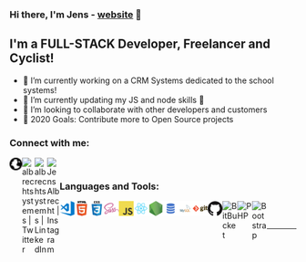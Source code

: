 ### Hi there, I'm Jens - [website] 👋

## I'm a FULL-STACK Developer, Freelancer and Cyclist!
- 🔭 I’m currently working on a CRM Systems dedicated to the school systems!
- 🌱 I’m currently updating my JS and node skills 🤣
- 👯 I’m looking to collaborate with other developers and customers
- 🥅 2020 Goals: Contribute more to Open Source projects

### Connect with me:

[<img align="left" alt="albrecht-systems.com" width="22px" src="https://raw.githubusercontent.com/iconic/open-iconic/master/svg/globe.svg" />][website]
[<img align="left" alt="albrechtsystems | Twitter" width="22px" src="https://cdn.jsdelivr.net/npm/simple-icons@v3/icons/twitter.svg" />][twitter]
[<img align="left" alt="albrechtsystems | LinkedIn" width="22px" src="https://cdn.jsdelivr.net/npm/simple-icons@v3/icons/linkedin.svg" />][linkedin]
[<img align="left" alt="Jens Albrecht | Instagram" width="22px" src="https://cdn.jsdelivr.net/npm/simple-icons@v3/icons/instagram.svg" />][instagram]

<br />

### Languages and Tools:

<img align="left" alt="Visual Studio Code" width="26px" src="https://raw.githubusercontent.com/github/explore/80688e429a7d4ef2fca1e82350fe8e3517d3494d/topics/visual-studio-code/visual-studio-code.png" />
<img align="left" alt="HTML5" width="26px" src="https://raw.githubusercontent.com/github/explore/80688e429a7d4ef2fca1e82350fe8e3517d3494d/topics/html/html.png" />
<img align="left" alt="CSS3" width="26px" src="https://raw.githubusercontent.com/github/explore/80688e429a7d4ef2fca1e82350fe8e3517d3494d/topics/css/css.png" />
<img align="left" alt="Sass" width="26px" src="https://raw.githubusercontent.com/github/explore/80688e429a7d4ef2fca1e82350fe8e3517d3494d/topics/sass/sass.png" />
<img align="left" alt="JavaScript" width="26px" src="https://raw.githubusercontent.com/github/explore/80688e429a7d4ef2fca1e82350fe8e3517d3494d/topics/javascript/javascript.png" />
<img align="left" alt="React" width="26px" src="https://raw.githubusercontent.com/github/explore/80688e429a7d4ef2fca1e82350fe8e3517d3494d/topics/react/react.png" />
<img align="left" alt="Node.js" width="26px" src="https://raw.githubusercontent.com/github/explore/80688e429a7d4ef2fca1e82350fe8e3517d3494d/topics/nodejs/nodejs.png" />
<img align="left" alt="SQL" width="26px" src="https://raw.githubusercontent.com/github/explore/80688e429a7d4ef2fca1e82350fe8e3517d3494d/topics/sql/sql.png" />
<img align="left" alt="MySQL" width="26px" src="https://raw.githubusercontent.com/github/explore/80688e429a7d4ef2fca1e82350fe8e3517d3494d/topics/mysql/mysql.png" />
<img align="left" alt="Git" width="26px" src="https://raw.githubusercontent.com/github/explore/80688e429a7d4ef2fca1e82350fe8e3517d3494d/topics/git/git.png" />
<img align="left" alt="GitHub" width="26px" src="https://raw.githubusercontent.com/github/explore/78df643247d429f6cc873026c0622819ad797942/topics/github/github.png" />
<img align="left" alt="BitBucket" width="26px" src="https://poeditor.com/blog/wp-content/uploads/2014/06/bitbucket-logo.png" />
<img align="left" alt="PHP" width="26px" src="https://www.php.net/images/logos/new-php-logo.png" />
<img align="left" alt="Bootstrap" width="26px" src="https://upload.wikimedia.org/wikipedia/commons/thumb/b/b2/Bootstrap_logo.svg/768px-Bootstrap_logo.svg.png" />
<br />
<br />

---

[website]: https://albrecht-systems.com
[twitter]: https://twitter.com/albrechtsystems
[instagram]: https://www.instagram.com/albrechtsystems/
[linkedin]: https://www.linkedin.com/in/jens-albrecht-2a1a82198/